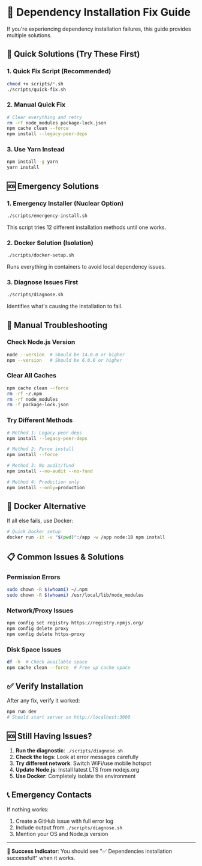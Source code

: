 # 🚨 Dependency Installation Fix Guide

If you're experiencing dependency installation failures, this guide provides multiple solutions.

## 🚀 Quick Solutions (Try These First)

### 1. Quick Fix Script (Recommended)
```bash
chmod +x scripts/*.sh
./scripts/quick-fix.sh
```

### 2. Manual Quick Fix
```bash
# Clear everything and retry
rm -rf node_modules package-lock.json
npm cache clean --force
npm install --legacy-peer-deps
```

### 3. Use Yarn Instead
```bash
npm install -g yarn
yarn install
```

## 🆘 Emergency Solutions

### 1. Emergency Installer (Nuclear Option)
```bash
./scripts/emergency-install.sh
```
This script tries 12 different installation methods until one works.

### 2. Docker Solution (Isolation)
```bash
./scripts/docker-setup.sh
```
Runs everything in containers to avoid local dependency issues.

### 3. Diagnose Issues First
```bash
./scripts/diagnose.sh
```
Identifies what's causing the installation to fail.

## 🔧 Manual Troubleshooting

### Check Node.js Version
```bash
node --version  # Should be 14.0.0 or higher
npm --version   # Should be 6.0.0 or higher
```

### Clear All Caches
```bash
npm cache clean --force
rm -rf ~/.npm
rm -rf node_modules
rm -f package-lock.json
```

### Try Different Methods
```bash
# Method 1: Legacy peer deps
npm install --legacy-peer-deps

# Method 2: Force install
npm install --force

# Method 3: No audit/fund
npm install --no-audit --no-fund

# Method 4: Production only
npm install --only=production
```

## 🐳 Docker Alternative

If all else fails, use Docker:
```bash
# Quick Docker setup
docker run -it -v "$(pwd)":/app -w /app node:18 npm install
```

## 📋 Common Issues & Solutions

### Permission Errors
```bash
sudo chown -R $(whoami) ~/.npm
sudo chown -R $(whoami) /usr/local/lib/node_modules
```

### Network/Proxy Issues
```bash
npm config set registry https://registry.npmjs.org/
npm config delete proxy
npm config delete https-proxy
```

### Disk Space Issues
```bash
df -h  # Check available space
npm cache clean --force  # Free up cache space
```

## ✅ Verify Installation

After any fix, verify it worked:
```bash
npm run dev
# Should start server on http://localhost:3000
```

## 🆘 Still Having Issues?

1. **Run the diagnostic**: `./scripts/diagnose.sh`
2. **Check the logs**: Look at error messages carefully
3. **Try different network**: Switch WiFi/use mobile hotspot
4. **Update Node.js**: Install latest LTS from nodejs.org
5. **Use Docker**: Completely isolate the environment

## 📞 Emergency Contacts

If nothing works:
1. Create a GitHub issue with full error log
2. Include output from `./scripts/diagnose.sh`
3. Mention your OS and Node.js version

---

**🎯 Success Indicator**: You should see "✅ Dependencies installation successful!" when it works.